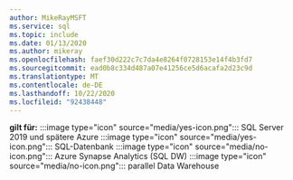 ```yaml
---
author: MikeRayMSFT
ms.service: sql
ms.topic: include
ms.date: 01/13/2020
ms.author: mikeray
ms.openlocfilehash: faef30d222c7c7da4e8264f0728153e14f4b3fd7
ms.sourcegitcommit: ead0b8c334d487a07e41256ce5d6acafa2d23c9d
ms.translationtype: MT
ms.contentlocale: de-DE
ms.lasthandoff: 10/22/2020
ms.locfileid: "92438448"
---
```

<Token>**gilt für:** :::image type="icon" source="media/yes-icon.png"::: SQL Server 2019 und spätere Azure :::image type="icon" source="media/yes-icon.png"::: SQL-Datenbank :::image type="icon" source="media/no-icon.png"::: Azure Synapse Analytics (SQL DW) :::image type="icon" source="media/no-icon.png"::: parallel Data Warehouse </Token>

